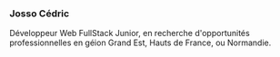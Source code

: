 ### Josso Cédric

Développeur Web FullStack Junior, en recherche d'opportunités professionnelles en géion Grand Est, Hauts de France, ou Normandie.
